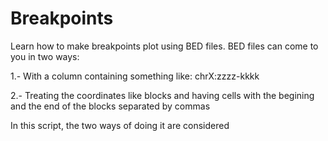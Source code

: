 # Breakpoints
Learn how to make breakpoints plot using BED files.
BED files can come to you in two ways:

  1.- With a column containing something like: chrX:zzzz-kkkk
  
  2.- Treating the coordinates like blocks and having cells with the begining and the end of the blocks separated by commas
  
In this script, the two ways of doing it are considered

